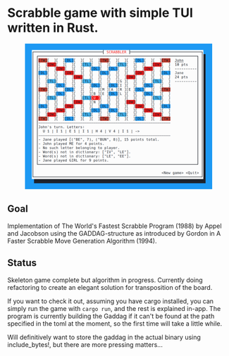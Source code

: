 # Scrabble game with simple TUI written in Rust.

<div align="center">
  <img src="game.png" alt="Screenshot of game"/>
</div>

## Goal
Implementation of The World's Fastest Scrabble Program (1988) by Appel and Jacobson
using the GADDAG-structure as introduced by Gordon in A Faster Scrabble Move Generation
Algorithm (1994).

## Status
Skeleton game complete but algorithm in progress.
Currently doing refactoring to create an elegant solution for transposition of the board.

If you want to check it out, assuming you have cargo installed, 
you can simply run the game with `cargo run`, and the rest is explained in-app.
The program is currently building the Gaddag if it can't be found at the path specified in the toml 
at the moment, so the first time will take a little while.

Will definitively want to store the gaddag in the actual binary using include_bytes!, 
but there are more pressing matters...
